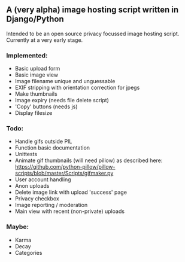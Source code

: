 ## A (very alpha) image hosting script written in Django/Python

Intended to be an open source privacy focussed image hosting script. Currently at a very early stage.

### Implemented:
* Basic upload form
* Basic image view
* Image filename unique and unguessable
* EXIF stripping with orientation correction for jpegs
* Make thumbnails
* Image expiry (needs file delete script)
* 'Copy' buttons (needs js)
* Display filesize
    
### Todo:
* Handle gifs outside PIL
* Function basic documentation
* Unittests
* Animate gif thumbnails (will need pillow) as described here: https://github.com/python-pillow/pillow-scripts/blob/master/Scripts/gifmaker.py
* User account handling
* Anon uploads
* Delete image link with upload 'success' page
* Privacy checkbox
* Image reporting / moderation
* Main view with recent (non-private) uploads

### Maybe:
* Karma
* Decay
* Categories